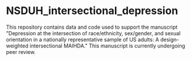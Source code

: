 # NSDUH_intersectional_depression
This repository contains data and code used to support the manuscript "Depression at the intersection of race/ethnicity, sex/gender, and sexual orientation in a nationally representative sample of US adults: A design-weighted intersectional MAIHDA." This manuscript is currently undergoing peer review.

